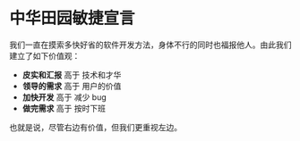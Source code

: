 # 中华田园敏捷宣言

我们一直在摸索多快好省的软件开发方法，身体不行的同时也福报他人。由此我们建立了如下价值观：

- **皮实和汇报** 高于 技术和才华
- **领导的需求** 高于 用户的价值
- **加快开发** 高于 减少 bug
- **做完需求** 高于 按时下班

也就是说，尽管右边有价值，但我们更重视左边。

